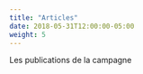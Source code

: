 ```yaml
---
title: "Articles"
date: 2018-05-31T12:00:00-05:00
weight: 5
---
```


Les publications de la campagne
